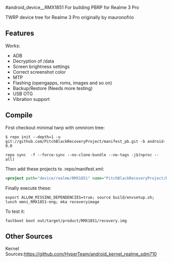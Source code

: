 #android_device__RMX1851
For building PBRP for Realme 3 Pro

TWRP device tree for Realme 3 Pro originally by mauronofrio

## Features

Works:

- ADB
- Decryption of /data
- Screen brightness settings
- Correct screenshot color
- MTP
- Flashing (opengapps, roms, images and so on)
- Backup/Restore (Needs more testing)
- USB OTG
- Vibration support
## Compile

First checkout minimal twrp with omnirom tree:

```
$ repo init --depth=1 -u git://github.com/PitchBlackRecoveryProject/manifest_pb.git -b android-9.0

repo sync  -f --force-sync --no-clone-bundle --no-tags -j$(nproc --all)
```

Then add these projects to .repo/manifest.xml:

```xml
<project path="device/realme/RMX1851" name="PitchBlackRecoveryProject/Device_RMX1851-PBRP" remote="github" revision="android-9.0" />
```

Finally execute these:

```
export ALLOW_MISSING_DEPENDENCIES=true; source build/envsetup.sh; lunch omni_RMX1851-eng; mka recoveryimage
```

To test it:

```
fastboot boot out/target/product/RMX1851/recovery.img
```
## Other Sources

Kernel Sources:https://github.com/HyperTeam/android_kernel_realme_sdm710
